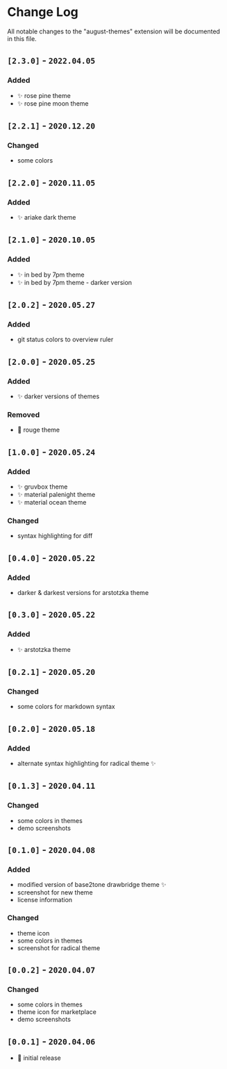 # Change Log

All notable changes to the "august-themes" extension will be documented in this file.

## **`[2.3.0]` - `2022.04.05`**

### Added

- ✨ rose pine theme
- ✨ rose pine moon theme

## **`[2.2.1]` - `2020.12.20`**

### Changed

- some colors

## **`[2.2.0]` - `2020.11.05`**

### Added

- ✨ ariake dark theme

## **`[2.1.0]` - `2020.10.05`**

### Added

- ✨ in bed by 7pm theme
- ✨ in bed by 7pm theme - darker version

## **`[2.0.2]` - `2020.05.27`**

### Added

- git status colors to overview ruler

## **`[2.0.0]` - `2020.05.25`**

### Added

- ✨ darker versions of themes

### Removed

- 🍂 rouge theme

## **`[1.0.0]` - `2020.05.24`**

### Added

- ✨ gruvbox theme
- ✨ material palenight theme
- ✨ material ocean theme

### Changed

- syntax highlighting for diff

## **`[0.4.0]` - `2020.05.22`**

### Added

- darker & darkest versions for arstotzka theme

## **`[0.3.0]` - `2020.05.22`**

### Added

- ✨ arstotzka theme

## **`[0.2.1]` - `2020.05.20`**

### Changed

- some colors for markdown syntax

## **`[0.2.0]` - `2020.05.18`**

### Added

- alternate syntax highlighting for radical theme ✨

## **`[0.1.3]` - `2020.04.11`**

### Changed

- some colors in themes
- demo screenshots

## **`[0.1.0]` - `2020.04.08`**

### Added

- modified version of base2tone drawbridge theme ✨
- screenshot for new theme
- license information

### Changed

- theme icon
- some colors in themes
- screenshot for radical theme

## **`[0.0.2]` - `2020.04.07`**

### Changed

- some colors in themes
- theme icon for marketplace
- demo screenshots

## **`[0.0.1]` - `2020.04.06`**

- 🎉 initial release

<!--
### Added (for new features)
### Changed (for changes in existing functionality)
### Deprecated (for soon-to-be removed features)
### Removed (for now removed features)
### Fixed (for any bug fixes)
### Security (in case of vulnerabilities)
-->
